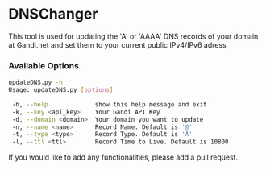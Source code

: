 # DNSChanger

This tool is used for updating the 'A' or 'AAAA' DNS records of your domain at Gandi.net and set them to your current public IPv4/IPv6 adress

### Available Options

```bash
updateDNS.py -h
Usage: updateDNS.py [options]

 -h, --help             show this help message and exit
 -k, --key <api_key>    Your Gandi API Key
 -d, --domain <domain>  Your domain you want to update
 -n, --name <name>      Record Name. Default is '@'
 -t, --type <type>      Record Type. Default is 'A'
 -l, --ttl <ttl>        Record Time to Live. Default is 10800
 ```
 
 If you would like to add any functionalities, please add a pull request.
